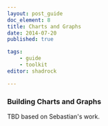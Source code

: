 ```yaml
---
layout: post_guide
doc_element: 8
title: Charts and Graphs
date: 2014-07-20
published: true

tags:
	- guide
	- toolkit
editor: shadrock

---
```


### Building Charts and Graphs
TBD based on Sebastian's work.

